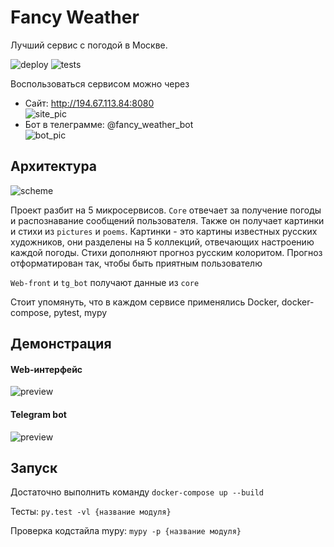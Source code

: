 # Fancy Weather
Лучший сервис с погодой в Москве.

![deploy](https://github.com/inyutin/fancy_weather/workflows/deploy/badge.svg)
![tests](https://github.com/inyutin/fancy_weather/workflows/tests/badge.svg)

Воспользоваться сервисом можно через
- Сайт: http://194.67.113.84:8080  
![site_pic](https://imgur.com/hDQKKmW)
- Бот в телеграмме: @fancy_weather_bot  
![bot_pic](https://imgur.com/Q7MAVOO)

## Архитектура

![scheme](https://i.imgur.com/hGgbxqg.png)

Проект разбит на 5 микросервисов. `Core` отвечает за получение погоды и распознавание сообщений пользователя. Также он получает картинки и стихи из `pictures` и `poems`.
Картинки - это картины известных русских художников, они разделены на 5 коллекций, отвечающих настроению каждой погоды. 
Стихи дополняют прогноз русским колоритом. Прогноз отформатирован так, чтобы быть приятным пользователю

`Web-front` и `tg_bot` получают данные из `core`

Стоит упомянуть, что в каждом сервисе применялись Docker, docker-compose, pytest, mypy

## Демонстрация
#### Web-интерфейс
![preview](https://i.imgur.com/2sM5J4x.jpg)

#### Telegram bot
![preview](https://i.imgur.com/hKszpWD.png)

## Запуск
Достаточно выполнить команду `docker-compose up --build`

Тесты: `py.test -vl {название модуля}`

Проверка кодстайла mypy: `mypy -p {название модуля}`
